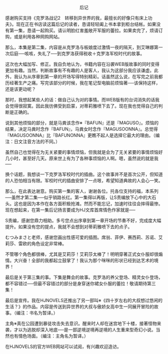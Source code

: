 <p align="center">后记</p>

感谢购买支持《克罗洛战记2　转移到异世界的我，最擅长的好像只有床上功夫》。现在正在书店读这篇后记的读者，恳请轻轻阖上书本拿到柜台结帐。如果没有第一集，恳请一起购买。请认明脸红害羞敞开军服的蕾拉。如果卖完了，烦请订购，或是利用各种网购网站。

那么，本集是第二集，内容是从克罗洛与板娘度过激情一夜的隔天，到艾琳娜第一次后庭──咳咳，失礼了──到克罗洛获得税收＋克罗洛军校时代的故事。

这次也大幅加写、修正。我自负地认为，书籍内容在沿袭WEB版故事的同时变得更加有趣。当然，判断故事有不有趣的人是客人，我认为这部分我应该谦虚。此外，我认为从序章到第一章的开场写得特别精彩。话虽然这么说，在写完之前我都历经著生产之痛。写完该部分的时候，我在笔记型电脑前烦恼著──该保持这样，还是该更动呢？

那时，我想起某些人的话：做自己认为对的事情。而WEB版有的台词消失的话我会觉得很寂寞。因此我彷佛受到启蒙，对蒂莉雅喷下去了。现在我也觉得自己的判断是正确的。

说到其他烦恼的部分，就是马粪该念作※『BAFUN』还是『MAGUSO』。烦恼的结果，决定马粪时念作『BAFUN』，马粪女时念作『MAGUSOONNA』。总觉得『MAGUSOONNA』比『BAFUNONNA』更瞧不起人是选择它最大的理由。（编注：日文注音方法的不同。）

虽然自己也觉得在为无关紧要的事情烦恼，但我就是会为了无关紧要的事情烦恼好几小时，甚至好几天。原来世上有为了各种事烦恼的人啊。嗯，虽然说的就是我──

换个话题，我想谈一下克罗洛军校时代的插曲。这个故事并不是首次公开，但知道的人恐怕相当有限。军校时代的插曲安排了一点哏，希望知道典故的人会心一笑。

那么，在此表达谢意。购买第一集的客人，谢谢各位。托各位支持的福，本系列──虽然才第二集──似乎销路长红。第一集得以再版，让S责编放下心中的大石头。这也是因为本作在各方面积极抢滩。然而不能忘记，加速时往往会摔得最惨。现在想起来，在第一集后记扬言要成为HJ文库首席情色作家就是──

S责编，感谢您鼎力相助。多亏您点出序章到第一章开场的节奏不好，完成度大幅提升。如果没有您的提点，我就不会想到对蒂莉雅喷下去的点子。

むつみまさと老师，感谢您画出性感可爱的插图。席翁、菲伊、赛西莉、苏诺、艾莉莎、雷欧的角色设定非常棒。

不管哪个角色都很棒，尤其是艾莉莎！艾莉莎太棒了！明明穿著正式女仆服却很煽情。大兴奋！全部的我都起立鼓掌了！我认为那个咪咪的形状已经到达艺术的境界！

最后是关于第三集的事。下集是舞会的故事。克罗洛的养父登场、精灵女仆登场，都不容错过──但最不容错过的部分是身穿迷你裙女仆服的蕾拉！敬请期待第三集！

最后是宣传。我在HJNOVELS还推出了另一部叫※《四十岁左右的大叔想过悠闲的生活？》的作品。内容是传送到异世界的大叔与傲娇女高中生一同展开冒险的故事。（编注：书名为暂译。）

主角※真在公园遭到暴徒攻击失去意识。醒来时人却在迷宫地下十楼，接著怪物来袭，才以为逃脱却深入地底──是一部逆境逆境再逆境的人生重来型奇幻小说。当然也有情色场面。（编注：主角名为暂译。）

在HJNOVELS的官方WEB网站可以试阅，有兴趣欢迎造访。

